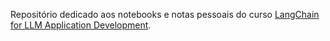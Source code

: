 Repositório dedicado aos notebooks e notas pessoais do curso [LangChain for LLM Application Development](https://learn.deeplearning.ai/langchain/lesson/1/introduction).